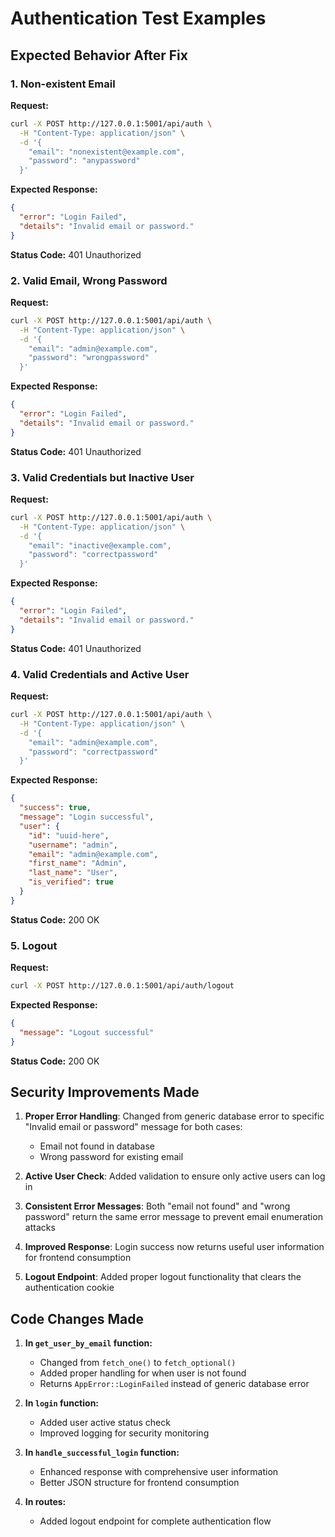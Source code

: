 # Authentication Test Examples

## Expected Behavior After Fix

### 1. Non-existent Email
**Request:**
```bash
curl -X POST http://127.0.0.1:5001/api/auth \
  -H "Content-Type: application/json" \
  -d '{
    "email": "nonexistent@example.com",
    "password": "anypassword"
  }'
```

**Expected Response:**
```json
{
  "error": "Login Failed",
  "details": "Invalid email or password."
}
```
**Status Code:** 401 Unauthorized

### 2. Valid Email, Wrong Password
**Request:**
```bash
curl -X POST http://127.0.0.1:5001/api/auth \
  -H "Content-Type: application/json" \
  -d '{
    "email": "admin@example.com",
    "password": "wrongpassword"
  }'
```

**Expected Response:**
```json
{
  "error": "Login Failed",
  "details": "Invalid email or password."
}
```
**Status Code:** 401 Unauthorized

### 3. Valid Credentials but Inactive User
**Request:**
```bash
curl -X POST http://127.0.0.1:5001/api/auth \
  -H "Content-Type: application/json" \
  -d '{
    "email": "inactive@example.com",
    "password": "correctpassword"
  }'
```

**Expected Response:**
```json
{
  "error": "Login Failed",
  "details": "Invalid email or password."
}
```
**Status Code:** 401 Unauthorized

### 4. Valid Credentials and Active User
**Request:**
```bash
curl -X POST http://127.0.0.1:5001/api/auth \
  -H "Content-Type: application/json" \
  -d '{
    "email": "admin@example.com",
    "password": "correctpassword"
  }'
```

**Expected Response:**
```json
{
  "success": true,
  "message": "Login successful",
  "user": {
    "id": "uuid-here",
    "username": "admin",
    "email": "admin@example.com",
    "first_name": "Admin",
    "last_name": "User",
    "is_verified": true
  }
}
```
**Status Code:** 200 OK

### 5. Logout
**Request:**
```bash
curl -X POST http://127.0.0.1:5001/api/auth/logout
```

**Expected Response:**
```json
{
  "message": "Logout successful"
}
```
**Status Code:** 200 OK

## Security Improvements Made

1. **Proper Error Handling**: Changed from generic database error to specific "Invalid email or password" message for both cases:
   - Email not found in database
   - Wrong password for existing email

2. **Active User Check**: Added validation to ensure only active users can log in

3. **Consistent Error Messages**: Both "email not found" and "wrong password" return the same error message to prevent email enumeration attacks

4. **Improved Response**: Login success now returns useful user information for frontend consumption

5. **Logout Endpoint**: Added proper logout functionality that clears the authentication cookie

## Code Changes Made

1. **In `get_user_by_email` function:**
   - Changed from `fetch_one()` to `fetch_optional()`
   - Added proper handling for when user is not found
   - Returns `AppError::LoginFailed` instead of generic database error

2. **In `login` function:**
   - Added user active status check
   - Improved logging for security monitoring

3. **In `handle_successful_login` function:**
   - Enhanced response with comprehensive user information
   - Better JSON structure for frontend consumption

4. **In routes:**
   - Added logout endpoint for complete authentication flow
